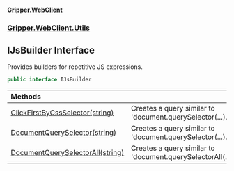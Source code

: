 #### [Gripper.WebClient](index 'index')
### [Gripper.WebClient.Utils](Gripper_WebClient_Utils 'Gripper.WebClient.Utils')
## IJsBuilder Interface
Provides builders for repetitive JS expressions.  
```csharp
public interface IJsBuilder
```

| Methods | |
| :--- | :--- |
| [ClickFirstByCssSelector(string)](Gripper_WebClient_Utils_IJsBuilder_ClickFirstByCssSelector(string) 'Gripper.WebClient.Utils.IJsBuilder.ClickFirstByCssSelector(string)') | Creates a query similar to 'document.querySelector(...).click().<br/> |
| [DocumentQuerySelector(string)](Gripper_WebClient_Utils_IJsBuilder_DocumentQuerySelector(string) 'Gripper.WebClient.Utils.IJsBuilder.DocumentQuerySelector(string)') | Creates a query similar to 'document.querySelector(...).<br/> |
| [DocumentQuerySelectorAll(string)](Gripper_WebClient_Utils_IJsBuilder_DocumentQuerySelectorAll(string) 'Gripper.WebClient.Utils.IJsBuilder.DocumentQuerySelectorAll(string)') | Creates a query similar to 'document.querySelectorAll(...).<br/> |
